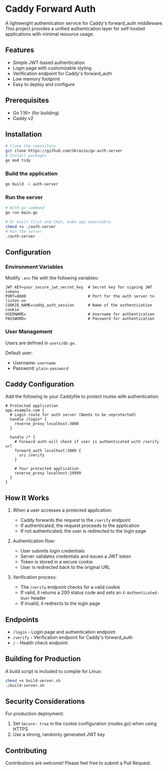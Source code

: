 # Caddy Forward Auth

A lightweight authentication service for Caddy's forward_auth middleware. This project provides a unified authentication layer for self-hosted applications with minimal resource usage.

## Features

- Simple JWT-based authentication
- Login page with customizable styling
- Verification endpoint for Caddy's forward_auth
- Low memory footprint
- Easy to deploy and configure

## Prerequisites

- Go 1.16+ (for building)
- Caddy v2

## Installation

```bash
# Clone the repository
git clone https://github.com/Skrazzo/go-auth-server
# Install packages
go mod tidy
```

### Build the application
```sh
go build -o auth-server
```

### Run the server
```sh
# With go command
go run main.go

# Or built first and then, make app executable
chmod +x ./auth-server
# Run the server
./auth-server
```

## Configuration

### Environment Variables

Modify `.env` file with the following variables:

```
JWT_KEY=your_secure_jwt_secret_key  # Secret key for signing JWT tokens
PORT=8080                           # Port for the auth server to listen on
COOKIE_NAME=caddy_auth_session      # Name of the authentication cookie
USERNAME=                           # Username for authentication
PASSWORD=                           # Password for authentication
```

### User Management

Users are defined in `users/db.go`. 

Default user:
- Username: `username`
- Password: `plain-password`

## Caddy Configuration

Add the following to your Caddyfile to protect routes with authentication:

```
# Protected application
app.example.com {
  # Login route for auth server (Needs to be unprotected)
  handle /login* {
    reverse_proxy localhost:3000
  }

  handle /* {
    # Forward auth will check if user is authenticated with /verify url
    forward_auth localhost:3000 {
      uri /verify
    }

    # Your protected application
    reverse_proxy localhost:19999
  }
}
```

## How It Works

1. When a user accesses a protected application:
   - Caddy forwards the request to the `/verify` endpoint
   - If authenticated, the request proceeds to the application
   - If not authenticated, the user is redirected to the login page

2. Authentication flow:
   - User submits login credentials
   - Server validates credentials and issues a JWT token
   - Token is stored in a secure cookie
   - User is redirected back to the original URL

3. Verification process:
   - The `/verify` endpoint checks for a valid cookie
   - If valid, it returns a 200 status code and sets an `X-Authenticated-User` header
   - If invalid, it redirects to the login page

## Endpoints

- `/login` - Login page and authentication endpoint
- `/verify` - Verification endpoint for Caddy's forward_auth
- `/` - Health check endpoint

## Building for Production

A build script is included to compile for Linux:

```bash
chmod +x build-server.sh
./build-server.sh
```

## Security Considerations

For production deployment:

1. Set `Secure: true` in the cookie configuration (routes.go) when using HTTPS
3. Use a strong, randomly generated JWT key

## Contributing

Contributions are welcome! Please feel free to submit a Pull Request.
